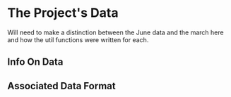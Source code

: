# The Project's Data

Will need to make a distinction between the June data and the march here and how the util functions were written for each.

## Info On Data

## Associated Data Format


